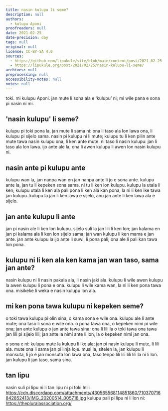 ```yaml
---
title: nasin kulupu li seme?
description: null
authors:
  - kulupu Aponi
proofreaders: null
date: 2021-02-25
date-precision: day
tags: null
original: null
license: CC-BY-SA 4.0
sources:
  - https://github.com/lipukule/site/blob/main/content/post/2021-02-25-nasinkulupu.md
  - https://lipukule.org/post/2021/02/25/nasin-kulupu-li-seme/
archives: null
preprocessing: null
accessibility-notes: null
notes: null
---
```


toki. mi kulupu Aponi. jan mute li sona ala e ‘kulupu’ ni; mi wile pana e sona pi nasin ni mi.

## 'nasin kulupu' li seme?

kulupu pi toki pona la, jan mute li sama ni: ona li taso ala lon lawa ona, li kulupu pi sijelo sama. nasin pi kulupu ni li mute; kulupu tu li ken pilin ante mute tawa nasin kulupu ona, li ken ante mute. ni taso li nasin kulupu: jan li taso ala lon lawa. ijo ante ale la, ona li awen kulupu li awen lon nasin kulupu ni.

## nasin ante pi kulupu ante

kulupu wan la, jan nanpa wan en jan nanpa ante li jo e sona ante. kulupu ante la, jan tu li kepeken sona sama. ni tu li ken lon kulupu. kulupu la utala li ken; kulupu utala li ken ala pali pona li ken ala kan pona, la ni li ken ike tawa jan kulupu. kulupu la jan li ken lawa e sijelo, anu jan ante li ken lawa ala e sijelo.

## jan ante kulupu li ante

jan pi nasin ale li ken lon kulupu. sijelo suli la jan lili li ken lon; jan kalama en jan pi kalama ala li ken lon sijelo sama; jan wan kulupu li ken mama e jan ante. jan ante kulupu la ijo ante li suwi, li pona pali; ona ale li pali kan tawa lon pona.

## kulupu ni li ken ala ken kama jan wan taso, sama jan ante?

nasin kulupu ni li nasin pakala ala, li nasin jaki ala. kulupu li wile awen kulupu la awen kulupu li pona e ona. kulupu li wile kama wan, la ni li ken pona tawa ona. misikeke li weka e nasin kulupu lon ala.

## mi ken pona tawa kulupu ni kepeken seme?

o toki tawa kulupu pi olin sina, o kama sona e wile ona. kulupu ale li ante mute; ona taso li sona e wile ona. o pona tawa ona, o kepeken nimi pi wile ona; jan ante kulupu o jan ante tawa sina; ona li lili la o toki tawa ona tawa jan lili pi sijelo lili; jan ante la nimi ante li lon, la o kepeken nimi jan ona.

o sona e ni: kulupu mute la kulupu li ike ala; jan pi nasin kulupu li mute, li lili ala. mute ona li sama jan pi linja loje. musi la, sitelen la, jan kulupu li monsuta, li jo e jan monsuta lon lawa ona, taso tenpo lili lili lili lili la ni li lon. jan kulupu li jan taso, sama sina.

## tan lipu
nasin suli pi lipu ni li tan lipu ni pi toki Inli: https://cdn.discordapp.com/attachments/430565568114851860/710370716842852413/IMG_20200514_005718.jpg
kulupu pali pi lipu ni li lon ni: https://thepluralassociation.org/